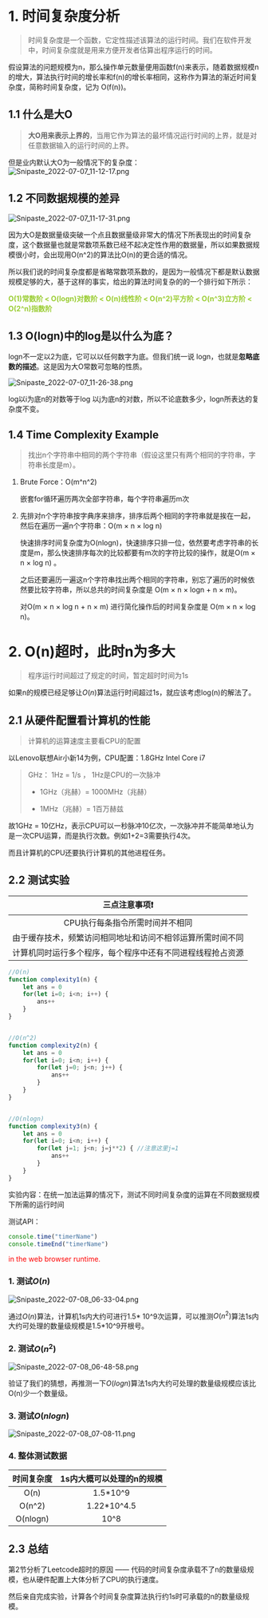 # 1. 时间复杂度分析
> 时间复杂度是一个函数，它定性描述该算法的运行时间。我们在软件开发中，时间复杂度就是用来方便开发者估算出程序运行的时间。

假设算法的问题规模为n，那么操作单元数量便用函数f(n)来表示，随着数据规模n的增大，算法执行时间的增长率和f(n)的增长率相同，这称作为算法的渐近时间复杂度，简称时间复杂度，记为 O(f(n))。


## 1.1 什么是大O
> **大O用来表示上界的**，当用它作为算法的最坏情况运行时间的上界，就是对任意数据输入的运行时间的上界。

但是业内默认大O为一般情况下的复杂度：
![Snipaste_2022-07-07_11-12-17.png](https://media.haochen.me/Snipaste_2022-07-07_11-12-17.png)


## 1.2 不同数据规模的差异
![Snipaste_2022-07-07_11-17-31.png](https://media.haochen.me/Snipaste_2022-07-07_11-17-31.png)

因为大O是数据量级突破一个点且数据量级非常大的情况下所表现出的时间复杂度，这个数据量也就是常数项系数已经不起决定性作用的数据量，所以如果数据规模很小时，会出现用O(n^2)的算法比O(n)的更合适的情况。


所以我们说的时间复杂度都是省略常数项系数的，是因为一般情况下都是默认数据规模足够的大，基于这样的事实，给出的算法时间复杂的的一个排行如下所示：

<font color=yellowgreen>**O(1)常数阶 < O(logn)对数阶 < O(n)线性阶 < O(n^2)平方阶 < O(n^3)立方阶 < O(2^n)指数阶**</font>


## 1.3 O(logn)中的log是以什么为底？
logn不一定以2为底，它可以以任何数字为底。但我们统一说 logn，也就是**忽略底数的描述**。这是因为大O常数可忽略的性质。

![Snipaste_2022-07-07_11-26-38.png](https://media.haochen.me/Snipaste_2022-07-07_11-26-38.png)

log以i为底n的对数等于log 以j为底n的对数，所以不论底数多少，logn所表达的复杂度不变。

## 1.4 Time Complexity Example
> 找出n个字符串中相同的两个字符串（假设这里只有两个相同的字符串，字符串长度是m）。
1. Brute Force：O(m^n^2) 

    嵌套for循环遍历两次全部字符串，每个字符串遍历m次

2. 先排对n个字符串按字典序来排序，排序后两个相同的字符串就是挨在一起，然后在遍历一遍n个字符串：O(m × n × log n)

    快速排序时间复杂度为O(nlogn)，快速排序只排一位，依然要考虑字符串的长度是m，那么快速排序每次的比较都要有m次的字符比较的操作，就是O(m × n × log n) 。

    之后还要遍历一遍这n个字符串找出两个相同的字符串，别忘了遍历的时候依然要比较字符串，所以总共的时间复杂度是 O(m × n × logn + n × m)。

    对O(m × n × log n + n × m) 进行简化操作后的时间复杂度是 O(m × n × log n)。

# 2. O(n)超时，此时n为多大
> 程序运行时间超过了规定的时间，暂定超时时间为1s

如果n的规模已经足够让$O(n)$算法运行时间超过1s，就应该考虑log(n)的解法了。


## 2.1 从硬件配置看计算机的性能
> 计算机的运算速度主要看CPU的配置

以Lenovo联想Air小新14为例，CPU配置：1.8GHz Intel Core i7

> GHz： 1Hz = 1/s ， 1Hz是CPU的一次脉冲
> 
> - 1GHz（兆赫）= 1000MHz（兆赫）
> 
> - 1MHz（兆赫）= 1百万赫兹

故1GHz = 10亿Hz，表示CPU可以一秒脉冲10亿次，一次脉冲并不能简单地认为是一次CPU运算，而是执行次数。例如1+2=3需要执行4次。

而且计算机的CPU还要执行计算机的其他进程任务。

## 2.2 测试实验
|三点注意事项❗|
|:-:|
|CPU执行每条指令所需时间并不相同|
|由于缓存技术，频繁访问相同地址和访问不相邻运算所需时间不同|
|计算机同时运行多个程序，每个程序中还有不同进程线程抢占资源|

```js
//O(n)
function complexity1(n) {
    let ans = 0
    for(let i=0; i<n; i++) {
        ans++
    }
}


//O(n^2)
function complexity2(n) {
    let ans = 0
    for(let i=0; i<n; i++) {
        for(let j=0; j<n; j++) {
            ans++
        }
    }
}


//O(nlogn)
function complexity3(n) {
    let ans = 0
    for(let i=0; i<n; i++) {
        for(let j=1; j<n; j=j**2) { //注意这里j=1
            ans++
        }
    }
}
```
实验内容：在统一加法运算的情况下，测试不同时间复杂度的运算在不同数据规模下所需的运行时间

测试API：
```js
console.time("timerName") 
console.timeEnd("timerName")
```
<font color="red">in the web browser runtime.</font>

### 1. 测试${O(n)}$
![Snipaste_2022-07-08_06-33-04.png](https://media.haochen.me/Snipaste_2022-07-08_06-33-04.png)

通过${O(n)}$算法，计算机1s内大约可进行1.5* 10^9次运算，可以推测${O(n^2)}$算法1s内大约可处理的数量级规模是1.5*10^9开根号。

### 2. 测试${O(n^2)}$
![Snipaste_2022-07-08_06-48-58.png](https://media.haochen.me/Snipaste_2022-07-08_06-48-58.png)

验证了我们的猜想，再推测一下${O(logn)}$算法1s内大约可处理的数量级规模应该比O(n)少一个数量级。


### 3. 测试${O(nlogn)}$
![Snipaste_2022-07-08_07-08-11.png](https://media.haochen.me/Snipaste_2022-07-08_07-08-11.png)


### 4. 整体测试数据
|时间复杂度|1s内大概可以处理的n的规模|
|:-:|:-:|
|O(n)|1.5*10^9|
|O(n^2)|1.22*10^4.5|
|O(nlogn)|10^8|

## 2.3 总结
第2节分析了Leetcode超时的原因 —— 代码的时间复杂度承载不了n的数量级规模，也从硬件配置上大体分析了CPU的执行速度。

然后亲自完成实验，计算各个时间复杂度算法执行约1s时可承载的n的数量级规模。


